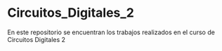 # Circuitos_Digitales_2
En este repositorio se encuentran los trabajos realizados en el curso de Circuitos Digitales 2
